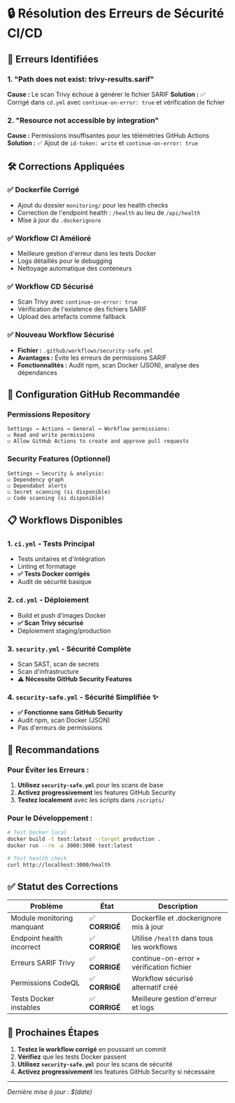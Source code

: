 # 🔒 Résolution des Erreurs de Sécurité CI/CD

## 🚨 Erreurs Identifiées

### 1. "Path does not exist: trivy-results.sarif"
**Cause :** Le scan Trivy échoue à générer le fichier SARIF
**Solution :** ✅ Corrigé dans `cd.yml` avec `continue-on-error: true` et vérification de fichier

### 2. "Resource not accessible by integration"
**Cause :** Permissions insuffisantes pour les télémétries GitHub Actions
**Solution :** ✅ Ajout de `id-token: write` et `continue-on-error: true`

## 🛠️ Corrections Appliquées

### ✅ Dockerfile Corrigé
- Ajout du dossier `monitoring/` pour les health checks
- Correction de l'endpoint health : `/health` au lieu de `/api/health`
- Mise à jour du `.dockerignore`

### ✅ Workflow CI Amélioré
- Meilleure gestion d'erreur dans les tests Docker
- Logs détaillés pour le debugging
- Nettoyage automatique des conteneurs

### ✅ Workflow CD Sécurisé
- Scan Trivy avec `continue-on-error: true`
- Vérification de l'existence des fichiers SARIF
- Upload des artefacts comme fallback

### ✅ Nouveau Workflow Sécurisé
- **Fichier :** `.github/workflows/security-safe.yml`
- **Avantages :** Évite les erreurs de permissions SARIF
- **Fonctionnalités :** Audit npm, scan Docker (JSON), analyse des dépendances

## 🔧 Configuration GitHub Recommandée

### Permissions Repository
```
Settings → Actions → General → Workflow permissions:
☑️ Read and write permissions
☑️ Allow GitHub Actions to create and approve pull requests
```

### Security Features (Optionnel)
```
Settings → Security & analysis:
☑️ Dependency graph
☑️ Dependabot alerts
☑️ Secret scanning (si disponible)
☑️ Code scanning (si disponible)
```

## 📋 Workflows Disponibles

### 1. `ci.yml` - Tests Principal
- Tests unitaires et d'intégration
- Linting et formatage
- **✅ Tests Docker corrigés**
- Audit de sécurité basique

### 2. `cd.yml` - Déploiement
- Build et push d'images Docker
- **✅ Scan Trivy sécurisé**
- Déploiement staging/production

### 3. `security.yml` - Sécurité Complète
- Scan SAST, scan de secrets
- Scan d'infrastructure
- **⚠️ Nécessite GitHub Security Features**

### 4. `security-safe.yml` - Sécurité Simplifiée ✨
- **✅ Fonctionne sans GitHub Security**
- Audit npm, scan Docker (JSON)
- Pas d'erreurs de permissions

## 🎯 Recommandations

### Pour Éviter les Erreurs :
1. **Utilisez `security-safe.yml`** pour les scans de base
2. **Activez progressivement** les features GitHub Security
3. **Testez localement** avec les scripts dans `/scripts/`

### Pour le Développement :
```bash
# Test Docker local
docker build -t test:latest --target production .
docker run --rm -p 3000:3000 test:latest

# Test health check
curl http://localhost:3000/health
```

## ✅ Statut des Corrections

| Problème | État | Description |
|----------|------|-------------|
| Module monitoring manquant | ✅ **CORRIGÉ** | Dockerfile et .dockerignore mis à jour |
| Endpoint health incorrect | ✅ **CORRIGÉ** | Utilise `/health` dans tous les workflows |
| Erreurs SARIF Trivy | ✅ **CORRIGÉ** | continue-on-error + vérification fichier |
| Permissions CodeQL | ✅ **CORRIGÉ** | Workflow sécurisé alternatif créé |
| Tests Docker instables | ✅ **CORRIGÉ** | Meilleure gestion d'erreur et logs |

## 🚀 Prochaines Étapes

1. **Testez le workflow corrigé** en poussant un commit
2. **Vérifiez** que les tests Docker passent
3. **Utilisez `security-safe.yml`** pour les scans de sécurité
4. **Activez progressivement** les features GitHub Security si nécessaire

---

*Dernière mise à jour : $(date)* 